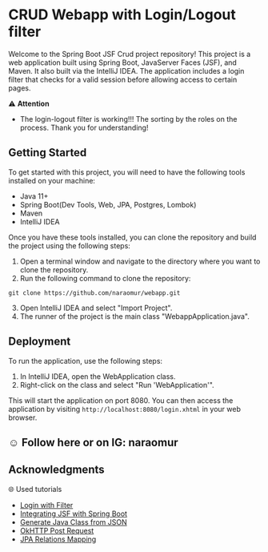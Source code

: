 # CRUD Webapp with Login/Logout filter

Welcome to the Spring Boot JSF Crud project repository! This project is a web application built using Spring Boot, JavaServer Faces (JSF), and Maven.
It also built via the IntelliJ IDEA. The application includes a login filter that checks for a valid session before allowing access to certain pages.

:warning: **Attention** 
- The login-logout filter is working!!! The sorting by the roles on the process. Thank you for understanding! 

## Getting Started

To get started with this project, you will need to have the following tools installed on your machine:
* Java 11+
* Spring Boot(Dev Tools, Web, JPA, Postgres, Lombok)
* Maven
* IntelliJ IDEA

Once you have these tools installed, you can clone the repository and build the project using the following steps:

1. Open a terminal window and navigate to the directory where you want to clone the repository.
2. Run the following command to clone the repository:

```
git clone https://github.com/naraomur/webapp.git
```
3. Open IntelliJ IDEA and select "Import Project".
4. The runner of the project is the main class "WebappApplication.java".

## Deployment

To run the application, use the following steps:

1. In IntelliJ IDEA, open the WebApplication class.
2. Right-click on the class and select "Run 'WebApplication'".

This will start the application on port 8080. You can then access the application by visiting 
`http://localhost:8080/login.xhtml` in your web browser.

## :relaxed: Follow here or on IG: naraomur 

## Acknowledgments

:globe_with_meridians: Used tutorials 
- [Login with Filter](https://codenotfound.com/jsf-login-servlet-filter-example.html)
- [Integrating JSF with Spring Boot](https://auth0.com/blog/developing-jsf-applications-with-spring-boot/)
- [Generate Java Class from JSON](https://www.baeldung.com/java-generate-class-from-json)
- [OkHTTP Post Request](https://www.javaguides.net/2019/05/okhttp-post-request-java-example.html)
- [JPA Relations Mapping](https://vladmihalcea.com/manytoone-jpa-hibernate/)
